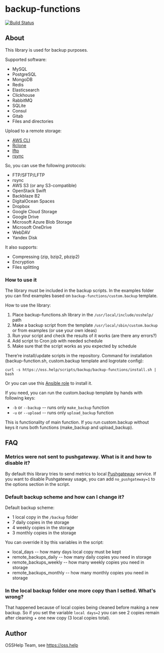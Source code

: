 # backup-functions

[![Build Status](https://drone.osshelp.ru/api/badges/ansible/backup-functions/status.svg)](https://drone.osshelp.ru/ansible/backup-functions)

## About

This library is used for backup purposes.

Supported software:

* MySQL
* PostgreSQL
* MongoDB
* Redis
* Elasticsearch
* Clickhouse
* RabbitMQ
* SQLite
* Consul
* Gitab
* Files and directories

Upload to a remote storage:

* [AWS CLI](https://docs.aws.amazon.com/cli/latest/userguide/cli-chap-install.html)
* [Rclone](https://rclone.org/docs/)
* [lftp](https://lftp.yar.ru/lftp-man.html)
* [rsync](https://linux.die.net/man/1/rsync)

So, you can use the following protocols:

* FTP/SFTP/LFTP
* rsync
* AWS S3 (or any S3-compatible)
* OpenStack Swift
* Backblaze B2
* DigitalOcean Spaces
* Dropbox
* Google Cloud Storage
* Google Drive
* Microsoft Azure Blob Storage
* Microsoft OneDrive
* WebDAV
* Yandex Disk

It also supports:

* Compressing (zip, bzip2, pbzip2)
* Encryption
* Files splitting

### How to use it

The library must be included in the backup scripts. In the examples folder you can find examples based on `backup-functions/custom.backup` template.

How to use the library:

1. Place backup-functions.sh library in the `/usr/local/include/osshelp/` path
1. Make a backup script from the template `/usr/local/sbin/custom.backup` or from examples (or use your own ideas)
1. Run your script and check the results of it works (are there any errors?)
1. Add script to Cron job with needed schedule
1. Make sure that the script works as you expected by schedule

There’re install/update scripts in the repository. Command for installation (backup-function.sh, custom.backup template and logrotate config):

```shell
curl -s https://oss.help/scripts/backup/backup-functions/install.sh | bash
```

Or you can use this [Ansible role](https://github.com/OSSHelp/ansible-backup-functions) to install it.

If you need, you can run the custom.backup template by hands with following keys:

* `-b` or `--backup` -- runs only `make_backup` function
* `-u` or `--upload` -- runs only `upload_backup` function

This is functionality of main function. If you run custom.backup without keys it runs both functions (make_backup and upload_backup).

## FAQ

### Metrics were not sent to pushgateway. What is it and how to disable it?

By default this library tries to send metrics to local [Pushgateway](https://github.com/prometheus/pushgateway) service. If you want to disable Pushgateway usage, you can add `no_pushgateway=1` to the options section in the script.

### Default backup scheme and how can I change it?

Default backup scheme:

* 1 local copy in the `/backup` folder
* 7 daily copies in the storage
* 4 weekly copies in the storage
* 3 monthly copies in the storage

You can override it by this variables in the script:

* local_days -- how many days local copy must be kept
* remote_backups_daily -- how many daily copies you need in storage
* remote_backups_weekly -- how many weekly copies you need in storage
* remote_backups_monthly -- how many monthly copies you need in storage

### In the local backup folder one more copy than I setted. What's wrong?

That happened because of local copies being cleaned before making a new backup. So if you set the variable `local days=2` you can see 2 copies remain after cleaning + one new copy (3 local copies total).

## Author

OSSHelp Team, see <https://oss.help>
